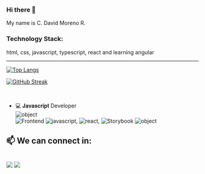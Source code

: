 ### Hi there 👋
My name is C. David Moreno R.
<!--
**DavidMorenoDev/DavidMorenoDev** is a ✨ _special_ ✨ repository because its `README.md` (this file) appears on your GitHub profile.

Here are some ideas to get you started:

- 🔭 I’m currently working on ...
- 🌱 I’m currently learning ...
- 👯 I’m looking to collaborate on ...
- 🤔 I’m looking for help with ...
- 💬 Ask me about ...
- 📫 How to reach me: ...
- 😄 Pronouns: ...
- ⚡ Fun fact: ...


-->

### Technology Stack:
html, css, javascript, typescript, react and learning angular

  <!-- 
<a href="https://html.spec.whatwg.org/multipage/" target="_blank"><img src="https://media.giphy.com/media/XAxylRMCdpbEWUAvr8/giphy.gif" alt="HTML" width="50px" /></a><a href="https://www.w3.org/Style/CSS/Overview.en.html" target="_blank"><img src="https://media.giphy.com/media/fsEaZldNC8A1PJ3mwp/giphy.gif" alt="CSS" width="50px" /></a><a href="https://getbootstrap.com/" target="_blank"><img src="https://media3.giphy.com/media/Sr8xDpMwVKOHUWDVRD/giphy.gif?cid=790b7611b25a094dba2c218173442423718a7699313b2677&rid=giphy.gif&ct=s" alt="Bootstrap" width="50px" /></a><a href="https://sass-lang.com/" target="_blank"><img src="https://sass-lang.com/assets/img/logos/logo-b6e1ef6e.svg" alt="sasss" width="50px" /></a><a href="https://www.ecma-international.org/technical-committees/tc39/" target="_blank"><img src="https://media.giphy.com/media/ln7z2eWriiQAllfVcn/giphy.gif" alt="JS" width="50px" /></a> <a href="https://reactjs.org/" target="_blank"><img src="https://media.giphy.com/media/eNAsjO55tPbgaor7ma/giphy.gif" alt="React" width="5px" /></a> <a href="https://git-scm.com/" target="_blank"><img src="https://media.giphy.com/media/kH1DBkPNyZPOk0BxrM/giphy.gif" alt="Git" width="5px" /></a> <a href="https://github.com/" target="_blank"><img src="https://media.giphy.com/media/KzJkzjggfGN5Py6nkT/giphy.gif" alt="GitHub" width="5px" /></a><a href="https://code.visualstudio.com/" target="_blank"><img src="https://media.giphy.com/media/IdyAQJVN2kVPNUrojM/giphy.gif" alt="VSCode" width="40px" /></a>  

-->
---
 [![Top Langs](https://github-readme-stats.vercel.app/api/top-langs/?username=DavidMorenoDev&layout=compact)](https://github.com/DavidMorenoDev/github-readme-stats)
 
 [![GitHub Streak](https://github-readme-streak-stats.herokuapp.com?user=DavidMorenoDev&theme=soft-green&date_format=M%20j%5B%2C%20Y%5D)](https://git.io/streak-stats)
 
 </br>

- ‍💻 𝐉𝐚𝐯𝐚𝐬𝐜𝐫𝐢𝐩𝐭 Developer </br>
   ![object](https://img.shields.io/badge/%7B-%20-brightgreen) </br>
   ![Frontend](https://img.shields.io/badge/%20Frontend%20%3A-%5B%20-brightgreen)
   ![javascript](https://img.shields.io/badge/-%20Javascript-brightgreen?logo=javascript),
   ![react](https://img.shields.io/badge/%20-react.js-brightgreen?logo=react),
   ![Storybook](https://cdn.jsdelivr.net/gh/storybookjs/brand@main/badge/badge-storybook.svg)
  <!-- 
   ![redux](https://img.shields.io/badge/-redux%20%5D-brightgreen?logo=redux),</br>
   
   ![Backend](https://img.shields.io/badge/Backend%20%3A-%5B-brightgreen) 
   ![Node](https://img.shields.io/badge/-Node.js-brightgreen?logo=nodedotjs),
   ![Express](https://img.shields.io/badge/-Express.js-brightgreen?logo=express),
   ![MongoDB](https://img.shields.io/badge/-MongoDB-brightgreen?logo=mongodb),
   ![PostgreSQL](https://img.shields.io/badge/-PostgreSQL%20%5D-brightgreen?logo=postgresql),</br>
  
   ![Testing](https://img.shields.io/badge/Testing%20%3A-%5B-brightgreen)
   ![cypress](https://img.shields.io/badge/-Cypress-brightgreen?logo=cypress),
   ![Jest](https://img.shields.io/badge/-Jest.js%20%5D-brightgreen?logo=jest) </br>
  -->
  ![object](https://img.shields.io/badge/%20%20%20%7D-%20-brightgreen) </br>
 
 <!--
 
<div align="center">
 ⚡ Practicando actualmente <img src ="https://img.shields.io/badge/TypeScript%20%20-%20-brightgreen?logo=typescript"> y  <img src ="https://img.shields.io/badge/GraphQL%20%20-%20-brightgreen?logo=graphql"> ⚡
</div>
-->

<h2>📫 We can connect in:</h2><br>

<div> 
 <a href="" target="_blank"><img src="https://img.shields.io/badge/-LinkedIn-%230077B5?style=for-the-badge&logo=linkedin&logoColor=white" target="_blank"></a> 
 <a href = "mailto:davidmorenodevelop@gmail.com"><img src="https://img.shields.io/badge/-Gmail-%23333?style=for-the-badge&logo=gmail&logoColor=white" target="_blank"></a>
</div>
